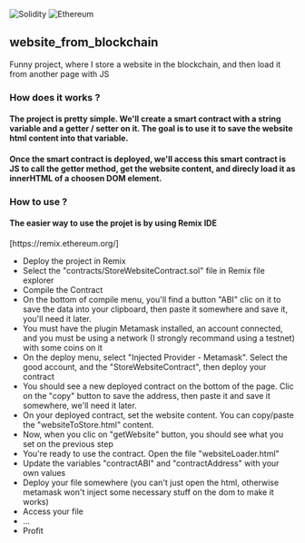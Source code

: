 ![Solidity](https://img.shields.io/badge/Solidity-%23363636.svg?style=for-the-badge&logo=solidity&logoColor=white) ![Ethereum](https://img.shields.io/badge/Ethereum-3C3C3D?style=for-the-badge&logo=Ethereum&logoColor=white)

## website_from_blockchain

Funny project, where I store a website in the blockchain, and then load it from another page with JS 

<h3>How does it works ?</h3>
<h4>The project is pretty simple. We'll create a smart contract with a string variable and a getter / setter on it. The goal is to use it to save the website html content into that variable.</h4>
<h4>Once the smart contract is deployed, we'll access this smart contract is JS to call the getter method, get the website content, and direcly load it as innerHTML of a choosen DOM element.</h4>

<h3>How to use ?</h3>

<h4>The easier way to use the projet is by using Remix IDE</h4>
[https://remix.ethereum.org/]

- Deploy the project in Remix
- Select the "contracts/StoreWebsiteContract.sol" file in Remix file explorer
- Compile the Contract
- On the bottom of compile menu, you'll find a button "ABI" clic on it to save the data into your clipboard, then paste it somewhere and save it, you'll need it later.
- You must have the plugin Metamask installed, an account connected, and you must be using a network (I strongly recommand using a testnet) with some coins on it
- On the deploy menu, select "Injected Provider - Metamask". Select the good account, and the "StoreWebsiteContract", then deploy your contract
- You should see a new deployed contract on the bottom of the page. Clic on the "copy" button to save the address, then paste it and save it somewhere, we'll need it later.
- On your deployed contract, set the website content. You can copy/paste the "websiteToStore.html" content.
- Now, when you clic on "getWebsite" button, you should see what you set on the previous step
- You're ready to use the contract. Open the file "websiteLoader.html"
- Update the variables "contractABI" and "contractAddress" with your own values
- Deploy your file somewhere (you can't just open the html, otherwise metamask won't inject some necessary stuff on the dom to make it works)
- Access your file
- ...
- Profit
